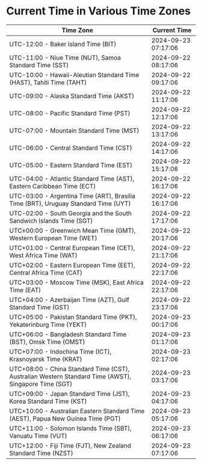 # Current Time in Various Time Zones

| Time Zone | Current Time |
|-----------|--------------|
| UTC-12:00 - Baker Island Time (BIT) | 2024-09-23 07:17:06 |
| UTC-11:00 - Niue Time (NUT), Samoa Standard Time (SST) | 2024-09-22 08:17:06 |
| UTC-10:00 - Hawaii-Aleutian Standard Time (HAST), Tahiti Time (TAHT) | 2024-09-22 09:17:06 |
| UTC-09:00 - Alaska Standard Time (AKST) | 2024-09-22 11:17:06 |
| UTC-08:00 - Pacific Standard Time (PST) | 2024-09-22 12:17:06 |
| UTC-07:00 - Mountain Standard Time (MST) | 2024-09-22 13:17:06 |
| UTC-06:00 - Central Standard Time (CST) | 2024-09-22 14:17:06 |
| UTC-05:00 - Eastern Standard Time (EST) | 2024-09-22 15:17:06 |
| UTC-04:00 - Atlantic Standard Time (AST), Eastern Caribbean Time (ECT) | 2024-09-22 16:17:06 |
| UTC-03:00 - Argentina Time (ART), Brasília Time (BRT), Uruguay Standard Time (UYT) | 2024-09-22 16:17:06 |
| UTC-02:00 - South Georgia and the South Sandwich Islands Time (SGT) | 2024-09-22 17:17:06 |
| UTC±00:00 - Greenwich Mean Time (GMT), Western European Time (WET) | 2024-09-22 20:17:06 |
| UTC+01:00 - Central European Time (CET), West Africa Time (WAT) | 2024-09-22 21:17:06 |
| UTC+02:00 - Eastern European Time (EET), Central Africa Time (CAT) | 2024-09-22 22:17:06 |
| UTC+03:00 - Moscow Time (MSK), East Africa Time (EAT) | 2024-09-22 22:17:06 |
| UTC+04:00 - Azerbaijan Time (AZT), Gulf Standard Time (GST) | 2024-09-22 23:17:06 |
| UTC+05:00 - Pakistan Standard Time (PKT), Yekaterinburg Time (YEKT) | 2024-09-23 00:17:06 |
| UTC+06:00 - Bangladesh Standard Time (BST), Omsk Time (OMST) | 2024-09-23 01:17:06 |
| UTC+07:00 - Indochina Time (ICT), Krasnoyarsk Time (KRAT) | 2024-09-23 02:17:06 |
| UTC+08:00 - China Standard Time (CST), Australian Western Standard Time (AWST), Singapore Time (SGT) | 2024-09-23 03:17:06 |
| UTC+09:00 - Japan Standard Time (JST), Korea Standard Time (KST) | 2024-09-23 04:17:06 |
| UTC+10:00 - Australian Eastern Standard Time (AEST), Papua New Guinea Time (PGT) | 2024-09-23 05:17:06 |
| UTC+11:00 - Solomon Islands Time (SBT), Vanuatu Time (VUT) | 2024-09-23 06:17:06 |
| UTC+12:00 - Fiji Time (FJT), New Zealand Standard Time (NZST) | 2024-09-23 07:17:06 |
